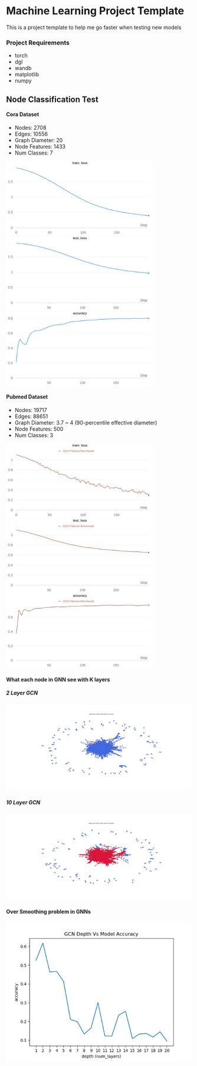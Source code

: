 # Machine Learning Project Template

This is a project template to help me go faster when testing new models



### Project Requirements

- torch
- dgl
- wandb
- matplotlib
- numpy


## Node Classification Test

#### Cora Dataset
- Nodes: 2708
- Edges: 10556
- Graph Diameter: 20
- Node Features: 1433
- Num Classes: 7

<img src="./images/cora_train_loss.png" width="400"/>  <img src="./images/cora_test_loss.png" width="400"/> <img src="./images/cora_accuracy.png" width="400"/>


#### Pubmed Dataset
- Nodes: 19717 
- Edges: 88651
- Graph Diameter: 3.7 ~ 4 (90-percentile effective diameter)
- Node Features: 500
- Num Classes: 3

<img src="./images/pubmed_train_loss.png" width="400"/>  <img src="./images/pubmed_test_loss.png" width="400"/> <img src="./images/pubmed_accuracy.png" width="400"/>

#### What each node in GNN see with K layers

##### 2 Layer GCN
![2 layer GNN](images/gcn-2-layers.png)

##### 10 Layer GCN
![10 layer GNN](images/gcn-10-layers.png)


#### Over Smoothing problem in GNNs

![depth_diameter](images/depth_vs_diameter.png)
